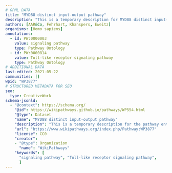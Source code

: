 ```yaml
---
# GPML DATA
title: "MYD88 distinct input-output pathway"
description: "This is a temporary description for MYD88 distinct input-output pathway"
authors: [AAR&Co, Fehrhart, Khanspers, Eweitz]
organisms: [Homo sapiens]
annotations:
  - id: PW:0000003
    value: signaling pathway
    type: Pathway Ontology
  - id: PW:0000814
    value: Toll-like receptor signaling pathway
    type: Pathway Ontology
# ADDITIONAL DATA
last-edited: 2021-05-22
communities: []
wpid: "WP3877"
# STRUCTURED METADATA FOR SEO
seo:
  type: CreativeWork
schema-jsonld:
  - "@context": https://schema.org/
    "@id": https://wikipathways.github.io/pathways/WP554.html
    "@type": Dataset
    "name": "MYD88 distinct input-output pathway"
    "description": "This is a temporary description for the pathway entitled: MYD88 distinct input-output pathway"
    "url": "https://www.wikipathways.org/index.php/Pathway:WP3877"
    "license": CC0
    "creator":
    - "@type": Organization
      "name": "WikiPathways"
    "keywords": [
      "signaling pathway", "Toll-like receptor signaling pathway",
      ]
---
```

